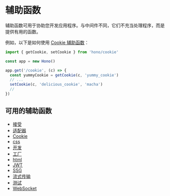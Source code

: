 # 辅助函数

辅助函数可用于协助您开发应用程序。与中间件不同，它们不充当处理程序，而是提供有用的函数。

例如，以下是如何使用 [Cookie 辅助函数](/docs/helpers/cookie)：

```ts
import { getCookie, setCookie } from 'hono/cookie'

const app = new Hono()

app.get('/cookie', (c) => {
  const yummyCookie = getCookie(c, 'yummy_cookie')
  // ...
  setCookie(c, 'delicious_cookie', 'macha')
  //
})
```

## 可用的辅助函数

- [接受](/docs/helpers/accepts)
- [适配器](/docs/helpers/adapter)
- [Cookie](/docs/helpers/cookie)
- [css](/docs/helpers/css)
- [开发](/docs/helpers/dev)
- [工厂](/docs/helpers/factory)
- [html](/docs/helpers/html)
- [JWT](/docs/helpers/jwt)
- [SSG](/docs/helpers/ssg)
- [流式传输](/docs/helpers/streaming)
- [测试](/docs/helpers/testing)
- [WebSocket](/docs/helpers/websocket)
